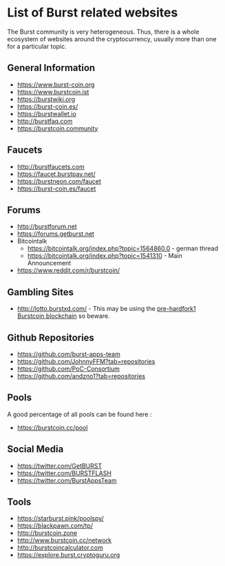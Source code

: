 # List of Burst related websites

The Burst community is very heterogeneous. Thus, there is a whole ecosystem of websites around the cryptocurrency, usually more than one for a particular topic.

## General Information

-   <https://www.burst-coin.org>
-   <https://www.burstcoin.ist>
-   <https://burstwiki.org>
-   <https://burst-coin.es/>
-   <https://burstwallet.io>
-   <http://burstfaq.com>
-   <https://burstcoin.community>

## Faucets

-   <http://burstfaucets.com>
-   <https://faucet.burstpay.net/>
-   <https://burstneon.com/faucet>
-   <https://burst-coin.es/faucet>

## Forums

-   <http://burstforum.net>
-   <https://forums.getburst.net>
-   Bitcointalk
    -   <https://bitcointalk.org/index.php?topic=1564860.0> - german thread
    -   <https://bitcointalk.org/index.php?topic=1541310> - Main Announcement
-   <https://www.reddit.com/r/burstcoin/>

## Gambling Sites

-   <http://lotto.burstxd.com/> - This may be using the [pre-hardfork1 Burstcoin blockchain](500k-hf-checklist.md) so beware.

## Github Repositories

-   <https://github.com/burst-apps-team>
-   <https://github.com/JohnnyFFM?tab=repositories>
-   <https://github.com/PoC-Consortium>
-   <https://github.com/andzno1?tab=repositories>

## Pools

A good percentage of all pools can be found here :

-   <https://burstcoin.cc/pool>

## Social Media

-   <https://twitter.com/GetBURST>
-   <https://twitter.com/BURSTFLASH>
-   <https://twitter.com/BurstAppsTeam>

## Tools

-   <https://starburst.pink/poolspy/>
-   <https://blackpawn.com/tp/>
-   <http://burstcoin.zone>
-   <http://www.burstcoin.cc/network>
-   <http://burstcoincalculator.com>
-   <https://explore.burst.cryptoguru.org>

